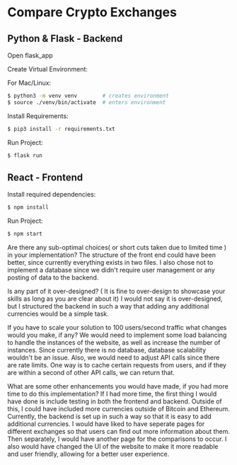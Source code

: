 # Compare Crypto Exchanges

## Python & Flask - Backend

Open flask_app

Create Virtual Environment:

For Mac/Linux:
```bash
$ python3 -m venv venv        # creates environment
$ source ./venv/bin/activate  # enters environment
```

Install Requirements:

```bash    
$ pip3 install -r requirements.txt
```

Run Project:

```bash    
$ flask run
```

## React - Frontend

Install required dependencies:

```bash
$ npm install
```

Run Project:

```bash
$ npm start
```

Are there any sub-optimal choices( or short cuts taken due to limited time ) in your implementation?
    The structure of the front end could have been better, since currently everything exists in two files. I also chose not to implement a database since we didn't require user management or any posting of data to the backend.

Is any part of it over-designed? ( It is fine to over-design to showcase your skills as long as you are clear about it)
    I would not say it is over-designed, but I structured the backend in such a way that adding any additional currencies would be a simple task.

If you have to scale your solution to 100 users/second traffic what changes would you make, if any?
    We would need to implement some load balancing to handle the instances of the website, as well as increase the number of instances. Since currently there is no database, database scalability wouldn't be an issue. Also, we would need to adjust API calls since there are rate limits. One way is to cache certain requests from users, and if they are within a second of other API calls, we can return that.

What are some other enhancements you would have made, if you had more time to do this implementation?
    If I had more time, the first thing I would have done is include testing in both the frontend and backend. Outside of this, I could have included more currencies outside of Bitcoin and Ethereum. Currently, the backend is set up in such a way so that it is easy to add additional currencies. I would have liked to have seperate pages for different exchanges so that users can find out more information about them. Then separately, I would have another page for the comparisons to occur. I also would have changed the UI of the website to make it more readable and user friendly, allowing for a better user experience. 


